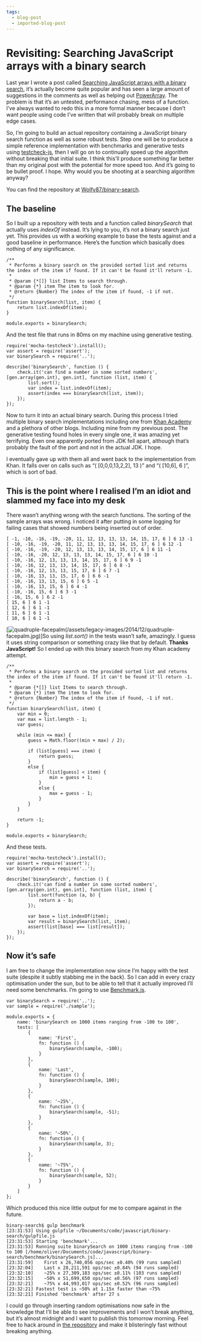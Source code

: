 ```yaml
---
tags:
  - blog-post
  - imported-blog-post
---
```

# Revisiting: Searching JavaScript arrays with a binary search

Last year I wrote a post called [Searching JavaScript arrays with a binary search](/searching-javascript-arrays-with-a-binary-search/), it’s actually become quite popular and has seen a large amount of suggestions in the comments as well as helping out [PowerArray](https://github.com/techfort/PowerArray). The problem is that it’s an untested, performance chasing, mess of a function. I’ve always wanted to redo this in a more formal manner because I don’t want people using code I’ve written that will probably break on multiple edge cases.

So, I’m going to build an actual repository containing a JavaScript binary search function as well as some robust tests. Step one will be to produce a simple reference implementation with benchmarks and generative tests using [testcheck-js](https://github.com/leebyron/testcheck-js), then I will go on to continually speed up the algorithm without breaking that initial suite. I think this’ll produce something far better than my original post with the potential for more speed too. And it’s going to be bullet proof. I hope. Why would you be shooting at a searching algorithm anyway?

You can find the repository at [Wolfy87/binary-search](https://github.com/Wolfy87/binary-search).

## The baseline

So I built up a repository with tests and a function called _binarySearch_ that actually uses _indexOf_ instead. It’s lying to you, it’s not a binary search just yet. This provides us with a working example to base the tests against and a good baseline in performance. Here’s the function which basically does nothing of any significance.

```
/**
 * Performs a binary search on the provided sorted list and returns the index of the item if found. If it can't be found it'll return -1.
 *
 * @param {*[]} list Items to search through.
 * @param {*} item The item to look for.
 * @return {Number} The index of the item if found, -1 if not.
 */
function binarySearch(list, item) {
    return list.indexOf(item);
}

module.exports = binarySearch;
```

And the test file that runs in 80ms on my machine using generative testing.

```
require('mocha-testcheck').install();
var assert = require('assert');
var binarySearch = require('..');

describe('binarySearch', function () {
    check.it('can find a number in some sorted numbers', [gen.array(gen.int), gen.int], function (list, item) {
        list.sort();
        var index = list.indexOf(item);
        assert(index === binarySearch(list, item));
    });
});
```

Now to turn it into an actual binary search. During this process I tried multiple binary search implementations including one from [Khan Academy](https://www.khanacademy.org/) and a plethora of other blogs. Including mine from my previous post. The generative testing found holes in every single one, it was amazing yet terrifying. Even one apparently ported from JDK fell apart, although that’s probably the fault of the port and not in the actual JDK. I hope.

I eventually gave up with them all and went back to the implementation from Khan. It falls over on calls such as “( [0,0,0,13,2,2], 13 )” and “( [10,6], 6 )”, which is sort of bad.

## This is the point where I realised I’m an idiot and slammed my face into my desk

There wasn’t anything wrong with the search functions. The sorting of the sample arrays was wrong. I noticed it after putting in some logging for failing cases that showed numbers being inserted out of order.

```
[ -1, -10, -16, -19, -20, 11, 12, 13, 13, 13, 14, 15, 17, 6 ] 6 13 -1
[ -10, -16, -19, -20, 11, 12, 13, 13, 13, 14, 15, 17, 6 ] 6 12 -1
[ -10, -16, -19, -20, 12, 13, 13, 13, 14, 15, 17, 6 ] 6 11 -1
[ -10, -16, -20, 12, 13, 13, 13, 14, 15, 17, 6 ] 6 10 -1
[ -10, -16, 12, 13, 13, 13, 14, 15, 17, 6 ] 6 9 -1
[ -10, -16, 12, 13, 13, 14, 15, 17, 6 ] 6 8 -1
[ -10, -16, 12, 13, 13, 15, 17, 6 ] 6 7 -1
[ -10, -16, 13, 13, 15, 17, 6 ] 6 6 -1
[ -10, -16, 13, 13, 15, 6 ] 6 5 -1
[ -10, -16, 13, 15, 6 ] 6 4 -1
[ -10, -16, 15, 6 ] 6 3 -1
[ -16, 15, 6 ] 6 2 -1
[ 15, 6 ] 6 1 -1
[ 12, 6 ] 6 1 -1
[ 11, 6 ] 6 1 -1
[ 10, 6 ] 6 1 -1
```

[![quadruple-facepalm](/assets/legacy-images/2014/12/quadruple-facepalm.jpg)(/assets/legacy-images/2014/12/quadruple-facepalm.jpg)]So using _list.sort()_ in the tests wasn’t safe, amazingly. I guess it uses string comparison or something crazy like that by default. **Thanks JavaScript!** So I ended up with this binary search from my Khan academy attempt.

```
/**
 * Performs a binary search on the provided sorted list and returns the index of the item if found. If it can't be found it'll return -1.
 *
 * @param {*[]} list Items to search through.
 * @param {*} item The item to look for.
 * @return {Number} The index of the item if found, -1 if not.
 */
function binarySearch(list, item) {
    var min = 0;
    var max = list.length - 1;
    var guess;

    while (min <= max) {
        guess = Math.floor((min + max) / 2);

        if (list[guess] === item) {
            return guess;
        }
        else {
            if (list[guess] < item) {
                min = guess + 1;
            }
            else {
                max = guess - 1;
            }
        }
    }

    return -1;
}

module.exports = binarySearch;
```

And these tests.

```
require('mocha-testcheck').install();
var assert = require('assert');
var binarySearch = require('..');

describe('binarySearch', function () {
    check.it('can find a number in some sorted numbers', [gen.array(gen.int), gen.int], function (list, item) {
        list.sort(function (a, b) {
            return a - b;
        });

        var base = list.indexOf(item);
        var result = binarySearch(list, item);
        assert(list[base] === list[result]);
    });
});
```

## Now it’s safe

I am free to change the implementation now since I’m happy with the test suite (despite it subtly stabbing me in the back). So I can add in every crazy optimisation under the sun, but to be able to tell that it actually improved I’ll need some benchmarks. I’m going to use [Benchmark.js](http://benchmarkjs.com/).

```
var binarySearch = require('..');
var sample = require('./sample');

module.exports = {
    name: 'binarySearch on 1000 items ranging from -100 to 100',
    tests: [
        {
            name: 'First',
            fn: function () {
                binarySearch(sample, -100);
            }
        },
        {
            name: 'Last',
            fn: function () {
                binarySearch(sample, 100);
            }
        },
        {
            name: '~25%',
            fn: function () {
                binarySearch(sample, -51);
            }
        },
        {
            name: '~50%',
            fn: function () {
                binarySearch(sample, 3);
            }
        },
        {
            name: '~75%',
            fn: function () {
                binarySearch(sample, 52);
            }
        }
    ]
};
```

Which produced this nice little output for me to compare against in the future.

```
binary-search$ gulp benchmark
[23:31:53] Using gulpfile ~/Documents/code/javascript/binary-search/gulpfile.js
[23:31:53] Starting 'benchmark'...
[23:31:53] Running suite binarySearch on 1000 items ranging from -100 to 100 [/home/oliver/Documents/code/javascript/binary-search/benchmark/binarySearch.js]...
[23:31:59]    First x 26,740,056 ops/sec ±0.40% (99 runs sampled)
[23:32:04]    Last x 28,211,591 ops/sec ±0.84% (94 runs sampled)
[23:32:10]    ~25% x 27,309,183 ops/sec ±0.11% (103 runs sampled)
[23:32:15]    ~50% x 51,699,650 ops/sec ±0.56% (97 runs sampled)
[23:32:21]    ~75% x 44,993,017 ops/sec ±0.52% (96 runs sampled)
[23:32:21] Fastest test is ~50% at 1.15x faster than ~75%
[23:32:21] Finished 'benchmark' after 27 s
```

I could go through inserting random optimisations now safe in the knowledge that I’ll be able to see improvements and I won’t break anything, but it’s almost midnight and I want to publish this tomorrow morning. Feel free to hack around in [the repository](https://github.com/Wolfy87/binary-search) and make it blisteringly fast without breaking anything.

